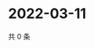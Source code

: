 # 2022-03-11

共 0 条

<!-- BEGIN WEIBO -->
<!-- 最后更新时间 Fri Mar 11 2022 16:15:09 GMT+0800 (China Standard Time) -->

<!-- END WEIBO -->
